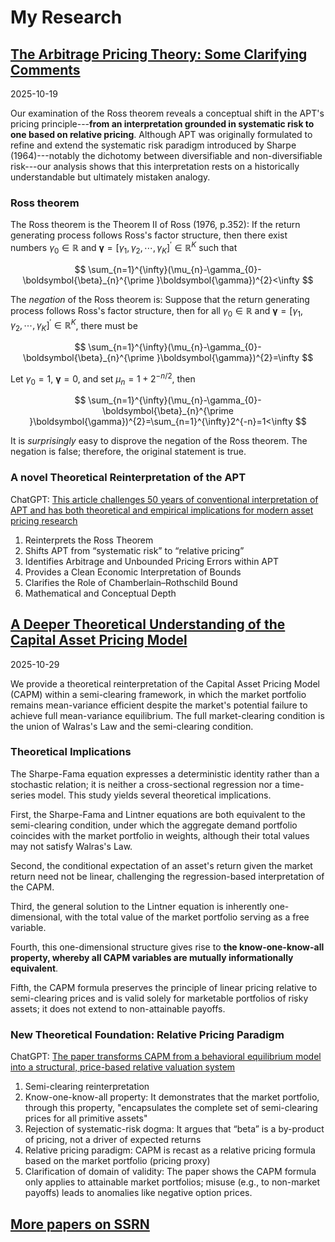 
# My Research


## [The Arbitrage Pricing Theory: Some Clarifying Comments](https://ssrn.com/abstract=5603250) 

2025-10-19  

Our examination of the Ross theorem reveals a conceptual shift in the APT's pricing principle---**from an interpretation grounded in systematic risk to one based on relative pricing**. Although APT was originally formulated to refine and extend the systematic risk paradigm introduced by Sharpe (1964)---notably the dichotomy between diversifiable and non-diversifiable risk---our analysis shows that this interpretation rests on a historically understandable but ultimately mistaken analogy.

### Ross theorem

The Ross theorem is the Theorem II of Ross (1976, p.352): If the return generating process follows Ross's factor structure, then
there exist numbers $\gamma_{0}\in\mathbb{R}$ and $\boldsymbol{\gamma}
=[\gamma_{1},\gamma_{2},\cdots,\gamma_{K}]^{\prime}\in\mathbb{R}^{K}$ such
that

$$
\sum_{n=1}^{\infty}(\mu_{n}-\gamma_{0}-\boldsymbol{\beta}_{n}^{\prime
}\boldsymbol{\gamma})^{2}<\infty
$$


The *negation* of the Ross theorem is: Suppose that the return generating
process follows Ross's factor structure, then for all $\gamma_{0}\in
\mathbb{R}$ and $\boldsymbol{\gamma}=[\gamma_{1},\gamma_{2},\cdots,\gamma
_{K}]^{\prime}\in\mathbb{R}^{K}$, there must be

$$
\sum_{n=1}^{\infty}(\mu_{n}-\gamma_{0}-\boldsymbol{\beta}_{n}^{\prime
}\boldsymbol{\gamma})^{2}=\infty
$$

Let $\gamma_{0}=1$, $\boldsymbol{\gamma}=0$, and set $\mu_{n}=1+2^{-n/2}$,
then

$$
\sum_{n=1}^{\infty}(\mu_{n}-\gamma_{0}-\boldsymbol{\beta}_{n}^{\prime
}\boldsymbol{\gamma})^{2}=\sum_{n=1}^{\infty}2^{-n}=1<\infty
$$

It is *surprisingly* easy to disprove the negation of the Ross theorem.
The negation is false; therefore, the original statement is true.

### A novel Theoretical Reinterpretation of the APT

ChatGPT: [This article challenges 50 years of conventional interpretation of APT and has both theoretical and empirical implications for modern asset pricing research](https://chatgpt.com/s/t_68f44e30b618819184cf67862fc46162)
1. Reinterprets the Ross Theorem
1. Shifts APT from “systematic risk” to “relative pricing”
1. Identifies Arbitrage and Unbounded Pricing Errors within APT
1. Provides a Clean Economic Interpretation of Bounds
1. Clarifies the Role of Chamberlain–Rothschild Bound
1. Mathematical and Conceptual Depth





## [A Deeper Theoretical Understanding of the Capital Asset Pricing Model](https://ssrn.com/abstract=5094280) 

2025-10-29 

We provide a theoretical reinterpretation of the Capital Asset Pricing Model (CAPM) within a semi-clearing framework, in which the market portfolio remains mean-variance efficient despite the market's potential failure to achieve full mean-variance equilibrium. The full market-clearing condition is the union of Walras's Law and the semi-clearing condition.

### Theoretical Implications

The Sharpe-Fama equation expresses a deterministic identity rather than a stochastic relation; it is neither a cross-sectional regression nor a time-series model. This study yields several theoretical implications.

First, the Sharpe-Fama and Lintner equations are both equivalent to the semi-clearing condition, under which the aggregate demand portfolio coincides with the market portfolio in weights, although their total values may not satisfy Walras's Law.

Second, the conditional expectation of an asset's return given the market return need not be linear, challenging the regression-based interpretation of the CAPM.

Third, the general solution to the Lintner equation is inherently one-dimensional, with the total value of the market portfolio serving as a free variable.

Fourth, this one-dimensional structure gives rise to **the know-one-know-all property, whereby all CAPM variables are mutually informationally equivalent**.

Fifth, the CAPM formula preserves the principle of linear pricing relative to semi-clearing prices and is valid solely for marketable portfolios of risky assets; it does not extend to non-attainable payoffs.

### New Theoretical Foundation: Relative Pricing Paradigm

ChatGPT: [The paper transforms CAPM from a behavioral equilibrium model into a structural, price-based relative valuation system](https://chatgpt.com/s/t\_68fe2df51828819183de9e24bf5e56d4)
1. Semi-clearing reinterpretation
2. Know-one-know-all property: It demonstrates that the market portfolio, through this property, "encapsulates the complete set of semi-clearing prices for all primitive assets"
3. Rejection of systematic-risk dogma: It argues that “beta” is a by-product of pricing, not a driver of expected returns
4. Relative pricing paradigm: CAPM is recast as a relative pricing formula based on the market portfolio (pricing proxy) 
5. Clarification of domain of validity: The paper shows the CAPM formula only applies to attainable market portfolios; misuse (e.g., to non-market payoffs) leads to anomalies like negative option prices.
   




## [More papers on SSRN](https://papers.ssrn.com/sol3/cf_dev/AbsByAuth.cfm?per_id=4008686)



<!--

## [Arbitrage Opportunity, Impossible Frontier, and Logical Circularity in CAPM Equilibrium](CAPM.md)

If the expected return of a stock is determined by its beta, we will face the chicken-and-egg problem: a stock’s return is determined from its beta, but beta itself depends on the return directly. On the other hand, to calculate the beta, we need to know the market return first, and to calculate the market return, we need to know the returns of each stock. Johnstone (2017, p.503) refers to this situation as “the logical circularity built into the CAPM equilibrium mechanism”. Does this logical circularity really exist?


## [Perfect Market, Arbitrage, and Value Creation in the MM Proposition](MM.md) 

To explain the evolution of the understanding of arbitrage from a deterministic world into an uncertain world, we restate and comment on the proofs of the MM Proposition in current perspectives. With the no-arbitrage principle in mind, we clearly read <span style="color:red">*the circular justification in the MM Proposition and the misleading concept of cost of equity*</span>. 



## [Understanding the CAPM Equation](https://ssrn.com/abstract=5094280) 

2025-01-16 

The CAPM's relative pricing mechanism based on the market portfolio has been **mistakenly interpreted** as that only the systematic risk is priced, while non-systematic risk can be diversified away and is not rewarded.




## [An Analytic Solution to the Mean-Variance Equilibrium: Is the Market Beta a Valuable Tool?](https://papers.ssrn.com/abstract=4751502)

* If the tangent portfolio is equal to the market portfolio, is the market in equilibrium? **No!**
* Can we using the beta pricing formula to price derivatives in the market?  **No!**
* In the CAPM equation, can the market beta of a stock take infinitely many values?  **Yes!**
* Is the market beta a redundant variable or a valuable tool? **a redundant variable**

## [The Arbitrage Pricing Theory (APT) with Arbitrage Opportunities](https://papers.ssrn.com/abstract=4894555)

We design a numerical example of APT that incorporates arbitrage opportunities

## [Countably Infinite Market: Completeness and Pricing Function](https://papers.ssrn.com/abstract=4894563)

We prove the standard form of the second fundamental theorem of asset pricing, where there are an infinite number of assets, and the pricing functions are continuous.

## [Arbitrage Opportunities and the First Fundamental Theorem of Asset Pricing in an Infinite Market](https://papers.ssrn.com/abstract=4894567)

We prove the standard Fundamental Theorem of Asset Pricing (FTAP) with the no-arbitrage condition, not the sophisticated concept such as NFLVR (No Free Lunch with Vanishing Risk) or else. We illustrate the FTAP in the infinite market by numerical examples.

# Book Draft: [Analysis of Pure Finance](MF/APF.md)

Abad's View of Asset Pricing: A new framework (axiomatic system) of financial theory
Which Starts to answer the following questions
1.	Can financial assets be priced? If so, can it be represented by a functional?
2.	Are there any value creations during the construction of an asset portfolio? 
3.	What is the relationship between limited liability and no arbitrage?
4.	How can the above questions be stated mathematically?

-->
